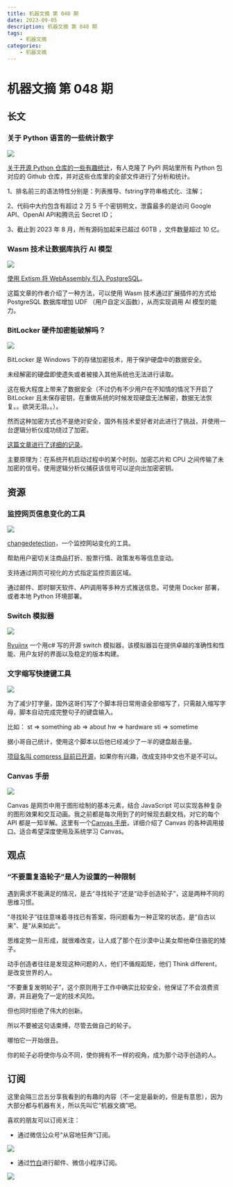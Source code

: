 ```yaml
---
title: 机器文摘 第 048 期
date: 2023-09-05
description: 机器文摘 第 048 期
tags: 
    - 机器文摘
categories:
    - 机器文摘
---
```

# 机器文摘 第 048 期

## 长文
### 关于 Python 语言的一些统计数字
![](2023-09-05-13-20-05.png)

[关于开源 Python 仓库的一些有趣统计](https://py-code.org/stats)，有人克隆了 PyPI 网站里所有 Python 包对应的 Github 仓库，并对这些仓库里的全部文件进行了分析和统计。

1、排名前三的语法特性分别是：列表推导、fstring字符串格式化、注解；

2、代码中大约包含有超过 2 万 5 千个密钥明文，泄露最多的是访问 Google API、OpenAI API和腾讯云 Secret ID；

3、截止到 2023 年 8 月，所有源码加起来已超过 60TB ，文件数量超过 10 亿。

### Wasm 技术让数据库执行 AI 模型
![](2023-09-05-13-20-30.png)

[使用 Extism 将 WebAssembly 引入 PostgreSQL](https://dylibso.com/blog/pg-extism/)。
 
这篇文章的作者介绍了一种方法，可以使用 Wasm 技术通过扩展插件的方式给 PostgreSQL 数据库增加 UDF （用户自定义函数），从而实现调用 AI 模型的能力。

### BitLocker 硬件加密能破解吗？
![](2023-09-05-13-20-50.png)

BitLocker 是 Windows 下的存储加密技术，用于保护硬盘中的数据安全。

未经解密的硬盘即使遗失或者被接入其他系统也无法进行读取。

这在极大程度上带来了数据安全（不过仍有不少用户在不知情的情况下开启了 BitLocker 且未保存密钥，在重做系统的时候发现硬盘无法解密，数据无法恢复。。欲哭无泪。。）。

然而这种加密方式也不是绝对安全，国外有技术爱好者对此进行了挑战，并使用一台逻辑分析仪成功绕过了加密。

[这篇文章进行了详细的记录](https://www.errno.fr/BypassingBitlocker.html)。

主要原理为：在系统开机启动过程中的某个时刻，加密芯片和 CPU 之间传输了未加密的信号。使用逻辑分析仪捕获该信号可以逆向出加密密钥。

## 资源
### 监控网页信息变化的工具
![](2023-09-05-13-21-17.png)

[changedetection](https://github.com/dgtlmoon/changedetection.io)，一个监控网站变化的工具。

帮助用户密切关注商品打折、股票行情、政策发布等信息变动。

支持通过网页可视化的方式指定监控页面区域。

通过邮件、即时聊天软件、API调用等多种方式推送信息。可使用 Docker 部署，或者本地 Python 环境部署。

### Switch 模拟器
![](2023-09-05-13-21-28.png)

[Ryujinx](https://github.com/Ryujinx/Ryujinx) 一个用c# 写的开源 switch 模拟器，该模拟器旨在提供卓越的准确性和性能、用户友好的界面以及稳定的版本构建。 ​​​

### 文字缩写快捷键工具
![](2023-09-05-13-21-45.png)

为了减少打字量，国外这哥们写了个脚本将日常用语全部缩写了，只需敲入缩写字母，脚本自动完成完整句子的键盘输入。

比如：
st => something
ab => about
hw => hardware
sti => sometime

据小哥自己统计，使用这个脚本以后他已经减少了一半的键盘敲击量。

[项目名叫 compress 目前已开源](https://github.com/eschluntz/compress)，如果你有兴趣，改成支持中文也不是不可以。

### Canvas 手册
![](2023-09-05-13-22-11.png)

Canvas 是网页中用于图形绘制的基本元素，结合 JavaScript 可以实现各种复杂的图形效果和交互动画。我之前都是每次用到了的时候现去翻文档，对它的每个 API 都是一知半解。这里有一个[Canvas 手册](https://bucephalus.org/text/CanvasHandbook/CanvasHandbook.html)，详细介绍了 Canvas 的各种调用接口。适合希望深度使用及系统学习 Canvas。

## 观点
### “不要重复造轮子”是人为设置的一种限制
遇到需求不能满足的情况，是去“寻找轮子”还是“动手创造轮子”，这是两种不同的思维习惯。

“寻找轮子”往往意味着寻找已有答案，将问题看为一种正常的状态，是“自古以来”、是“从来如此”。

思维定势一旦形成，就很难改变，让人成了那个在沙漠中让美女帮他牵住骆驼的矮子。

动手创造者往往是发现这种问题的人，他们不循规蹈矩，他们 Think different，是改变世界的人。

“不要重复发明轮子”，这个原则用于工作中确实比较安全，他保证了不会浪费资源，并且避免了一定的技术风险。
  
但也同时拒绝了伟大的创新。
  
所以不要被这句话束缚，尽管去做自己的轮子。

哪怕它一开始很丑。
  
你的轮子必将使你与众不同，使你拥有不一样的视角，成为那个动手创造的人。

## 订阅
这里会隔三岔五分享我看到的有趣的内容（不一定是最新的，但是有意思），因为大部分都与机器有关，所以先叫它“机器文摘”吧。

喜欢的朋友可以订阅关注：

- 通过微信公众号“从容地狂奔”订阅。

![](../weixin.jpg)

- 通过[竹白](https://zhubai.love/)进行邮件、微信小程序订阅。

![](../zhubai.jpg)
